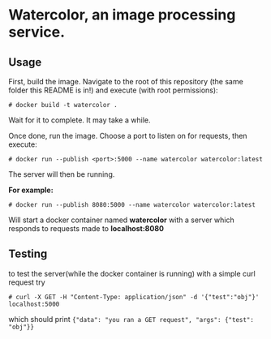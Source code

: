 # Watercolor, an image processing service.

## Usage

First, build the image. Navigate to the root of this repository (the same folder
this README is in!) and execute (with root permissions):
```
# docker build -t watercolor .
```

Wait for it to complete. It may take a while.

Once done, run the image. Choose a port to listen on for requests, then execute:

```
# docker run --publish <port>:5000 --name watercolor watercolor:latest
```

The server will then be running.


**For example:**

```
# docker run --publish 8080:5000 --name watercolor watercolor:latest
```

Will start a docker container named **watercolor** with a server which responds to requests made to **localhost:8080**

## Testing
to test the server(while the docker container is running) with a simple curl request try 
```
# curl -X GET -H "Content-Type: application/json" -d '{"test":"obj"}' localhost:5000
```
which should print `{"data": "you ran a GET request", "args": {"test": "obj"}}`
